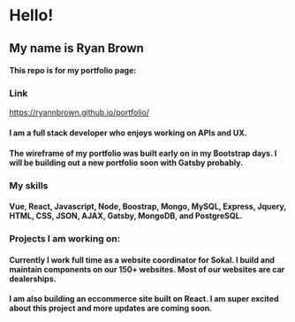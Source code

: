 # Hello!

## My name is Ryan Brown

#### This repo is for my portfolio page:  

### Link
https://ryannbrown.github.io/portfolio/

#### I am a full stack developer who enjoys working on APIs and UX. 

#### The wireframe of my portfolio was built early on in my Bootstrap days. I will be building out a new portfolio soon with Gatsby probably. 

### My skills

#### Vue, React, Javascript, Node, Boostrap, Mongo, MySQL, Express, Jquery, HTML, CSS, JSON, AJAX, Gatsby, MongoDB, and PostgreSQL.


### Projects I am working on: 

#### Currently I work full time as a website coordinator for Sokal. I build and maintain components on our 150+ websites. Most of our websites are car dealerships. 

#### I am also building an eccommerce site built on React. I am super excited about this project and more updates are coming soon. 




